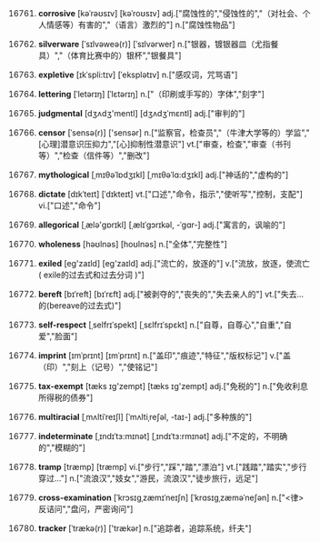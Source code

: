 16761. **corrosive**
[kəˈrəʊsɪv]  [kəˈroʊsɪv]
adj.["腐蚀性的","侵蚀性的","（对社会、个人情感等）有害的","（语言）激烈的"]  n.["腐蚀性物品"]  

16762. **silverware**
[ˈsɪlvəweə(r)]  [ˈsɪlvərwer]
n.["银器，镀银器皿（尤指餐具）","（体育比赛中的）银杯","银餐具"]  

16763. **expletive**
[ɪkˈspli:tɪv]  [ˈeksplətɪv]
n.["感叹词，咒骂语"]  

16764. **lettering**
[ˈletərɪŋ]  [ˈlɛtərɪŋ]
n.["（印刷或手写的）字体","刻字"]  

16765. **judgmental**
[dʒʌdʒ'mentl]  [dʒʌdʒˈmɛntl]
adj.["审判的"]  

16766. **censor**
[ˈsensə(r)]  ['sensər]
n.["监察官，检查员","（牛津大学等的）学监","[心理]潜意识压抑力","[心]抑制性潜意识"]  vt.["审查，检查","审查（书刊等）","检查（信件等）","删改"]  

16767. **mythological**
[ˌmɪθəˈlɒdʒɪkl]  [ˌmɪθəˈlɑ:dʒɪkl]
adj.["神话的","虚构的"]  

16768. **dictate**
[dɪkˈteɪt]  [ˈdɪkteɪt]
vt.["口述","命令，指示","使听写","控制，支配"]  vi.["口述","命令"]  

16769. **allegorical**
[ˌælə'ɡɒrɪkl]  [ˌælɪˈɡɔrɪkəl, -ˈɡɑr-]
adj.["寓言的，讽喻的"]  

16770. **wholeness**
[həʊlnəs]  [hoʊlnəs]
n.["全体","完整性"]  

16771. **exiled**
[eg'zaɪld]  [eg'zaɪld]
adj.["流亡的，放逐的"]  v.["流放，放逐，使流亡( exile的过去式和过去分词 )"]  

16772. **bereft**
[bɪˈreft]  [bɪˈrɛft]
adj.["被剥夺的","丧失的","失去亲人的"]  vt.["失去…的(bereave的过去式)"]  

16773. **self-respect**
[ˌselfrɪˈspekt]  [ˌsɛlfrɪˈspɛkt]
n.["自尊，自尊心","自重","自爱","脸面"]  

16774. **imprint**
[ɪmˈprɪnt]  [ɪmˈprɪnt]
n.["盖印","痕迹","特征","版权标记"]  v.["盖（印）","刻上（记号）","使铭记"]  

16775. **tax-exempt**
[tæks ɪɡ'zempt]  [tæks ɪɡ'zempt]
adj.["免税的"]  n.["免收利息所得税的债券"]  

16776. **multiracial**
[ˌmʌltiˈreɪʃl]  [ˈmʌltiˌreʃəl, -taɪ-]
adj.["多种族的"]  

16777. **indeterminate**
[ˌɪndɪˈtɜ:mɪnət]  [ˌɪndɪˈtɜ:rmɪnət]
adj.["不定的，不明确的","模糊的"]  

16778. **tramp**
[træmp]  [træmp]
vi.["步行","踩","踏","漂泊"]  vt.["践踏","踏实","步行穿过…"]  n.["流浪汉","妓女","游民，流浪汉","徒步旅行，远足"]  

16779. **cross-examination**
[ˈkrɔsɪgˌzæmɪˈneɪʃn]  [ˈkrɑsɪɡˌzæməˈneʃən]
n.["<律>反诘问","盘问，严密询问"]  

16780. **tracker**
[ˈtrækə(r)]  ['trækər]
n.["追踪者，追踪系统，纤夫"]  

